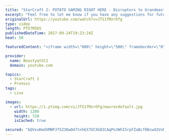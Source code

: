 ```yaml
---
title: "StarCraft 2: POTATO GAMING RIGHT HERE - Disruptors to Grandmaster Episode 3"
excerpt: "Feel free to let me know if you have any suggestions for future videos. I hope you guys enjoy this one!  Check out my stream on twitch if you enjoy my YouTube content. I stream about 5/7 days a week - stream start time is around 9 PM CET. Link to my stream is down below.  JOIN MY DISCORD CHANNEL @ https://discord.gg/aJMGAEn"
originalUrl: https://youtube.com/watch?v=JTS1fMzrOfg
type: video
length: PT57M36S
publishedDateTime: 2017-09-24T19:23:24Z
heat: 50

featuredContent: "<iframe width=\"800\" height=\"500\" frameborder=\"0\" src=\"https://www.youtube.com/embed/JTS1fMzrOfg\" allow=\"accelerometer; autoplay; encrypted-media; gyroscope; picture-in-picture\" allowfullscreen></iframe>"

provider:
  name: BeastyqtSC2
  domain: youtube.com

topics:
  - StarCraft 2
  - Protoss
tags:
  - Live

images:
  - url: https://i.ytimg.com/vi/JTS1fMzrOfg/maxresdefault.jpg
    width: 1280
    height: 720
    isCached: true

secured: "bQVxuKmdVMNPJfSZ3OwO47tnhEX7UCXG83CAqPnJWhI5rpFZaBcf00cwd2VnNmItpQos8asQWEGBh3eea7f5l0W6m/FEl/jv9ke1h0jmz/Z39voFLgnPpFCIYeX5QwXIw9TcwQGJ5Ar/9CHv7v6PUQJrAgh9UZdlxk0hSnXdBBqs/lbMIfAqcrkeZHuPe+eO9ltFh7RFBgcqVr7ic39zY3XRXiaLVPaghNrrLAKGiRVW3CPqzoR1wL7JfMmj3jljZhn+RKUfSjrWMxdHkxClWJ4b1M7B/J3ffeszbeWUfbkwa/uFFYH1VCSsBVbLmiOFN7nQj89W9l1xSo8eXFkD1W7/KRbbDRtWLYFDYRoO/VuM1DKZPPe2ZsLmGj8DuUyjsuCBV3JaSYzrgt2vekAP9Ca+Be5UEcR5aUqgjc/O2yk=;Pt2/+KgyPFCy0Z4DQqIdLA=="
---
```


